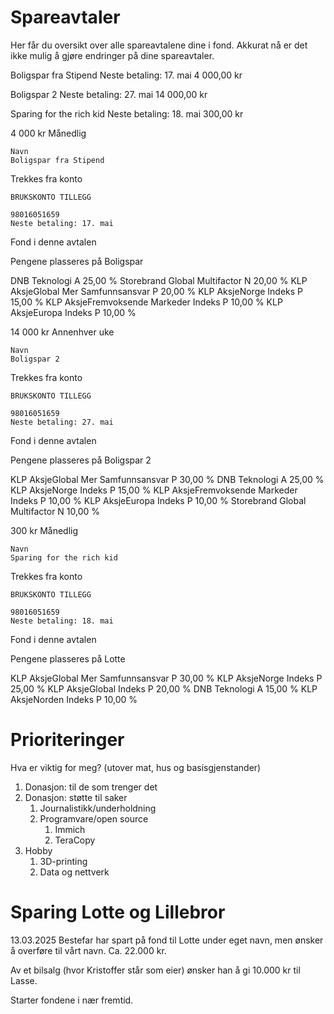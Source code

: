 # Spareavtaler
Her får du oversikt over alle spareavtalene dine i fond. Akkurat nå er det ikke mulig å gjøre endringer på dine spareavtaler.

Boligspar fra Stipend
Neste betaling: 17. mai
4 000,00 kr


Boligspar 2
Neste betaling: 27. mai
14 000,00 kr

Sparing for the rich kid
Neste betaling: 18. mai
300,00 kr



4 000 kr
Månedlig

    Navn
    Boligspar fra Stipend

Trekkes fra konto

    BRUKSKONTO TILLEGG

    98016051659
    Neste betaling: 17. mai

Fond i denne avtalen

Pengene plasseres på Boligspar

DNB Teknologi A
25,00 %
Storebrand Global Multifactor N
20,00 %
KLP AksjeGlobal Mer Samfunnsansvar P
20,00 %
KLP AksjeNorge Indeks P
15,00 %
KLP AksjeFremvoksende Markeder Indeks P
10,00 %
KLP AksjeEuropa Indeks P
10,00 %



14 000 kr
Annenhver uke

    Navn
    Boligspar 2

Trekkes fra konto

    BRUKSKONTO TILLEGG

    98016051659
    Neste betaling: 27. mai

Fond i denne avtalen

Pengene plasseres på Boligspar 2

KLP AksjeGlobal Mer Samfunnsansvar P
30,00 %
DNB Teknologi A
25,00 %
KLP AksjeNorge Indeks P
15,00 %
KLP AksjeFremvoksende Markeder Indeks P
10,00 %
KLP AksjeEuropa Indeks P
10,00 %
Storebrand Global Multifactor N
10,00 %



300 kr
Månedlig

    Navn
    Sparing for the rich kid

Trekkes fra konto

    BRUKSKONTO TILLEGG

    98016051659
    Neste betaling: 18. mai

Fond i denne avtalen

Pengene plasseres på Lotte

KLP AksjeGlobal Mer Samfunnsansvar P
30,00 %
KLP AksjeNorge Indeks P
25,00 %
KLP AksjeGlobal Indeks P
20,00 %
DNB Teknologi A
15,00 %
KLP AksjeNorden Indeks P
10,00 %

# Prioriteringer
Hva er viktig for meg? (utover mat, hus og basisgjenstander)
1. Donasjon: til de som trenger det
2. Donasjon: støtte til saker
	1. Journalistikk/underholdning
	2. Programvare/open source
		1. Immich
		2. TeraCopy
3. Hobby
	1. 3D-printing
	2. Data og nettverk



# Sparing Lotte og Lillebror
13.03.2025
Bestefar har spart på fond til Lotte under eget navn, men ønsker å overføre til vårt navn. Ca. 22.000 kr.

Av et bilsalg (hvor Kristoffer står som eier) ønsker han å gi 10.000 kr til Lasse.

Starter fondene i nær fremtid.
